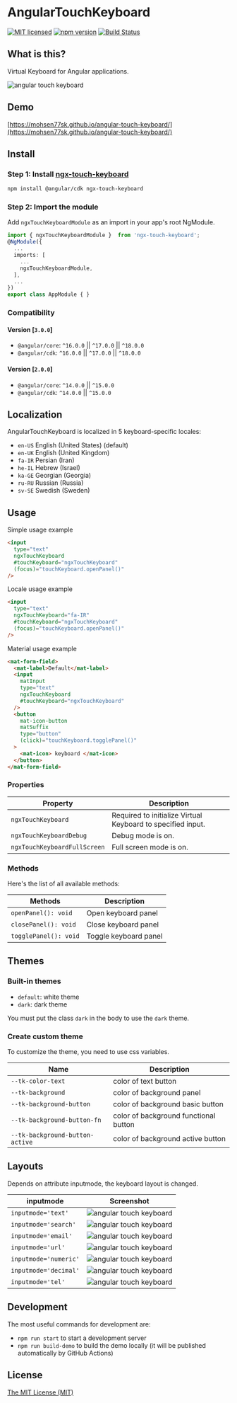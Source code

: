 # AngularTouchKeyboard

[![MIT licensed](https://img.shields.io/badge/license-MIT-blue.svg)](LICENSE) [![npm version](https://badge.fury.io/js/ngx-touch-keyboard.svg)](http://badge.fury.io/js/ngx-touch-keyboard) [![Build Status](https://github.com/mohsen77sk/angular-touch-keyboard/workflows/main/badge.svg)](https://github.com/mohsen77sk/angular-touch-keyboard/actions)

## What is this?

Virtual Keyboard for Angular applications.

![angular touch keyboard](https://mohsen77sk.github.io/angular-touch-keyboard/assets/images/angularTouchKeyboard.png)

## Demo

[https://mohsen77sk.github.io/angular-touch-keyboard/](https://mohsen77sk.github.io/angular-touch-keyboard/)

## Install

### Step 1: Install [ngx-touch-keyboard](https://www.npmjs.com/package/ngx-touch-keyboard)

```sh
npm install @angular/cdk ngx-touch-keyboard
```

### Step 2: Import the module

Add `ngxTouchKeyboardModule` as an import in your app's root NgModule.

```typescript
import { ngxTouchKeyboardModule }  from 'ngx-touch-keyboard';
@NgModule({
  ...
  imports: [
    ...
    ngxTouchKeyboardModule,
  ],
  ...
})
export class AppModule { }
```

### Compatibility

#### Version [`3.0.0`]

* `@angular/core`: `^16.0.0` || `^17.0.0` || `^18.0.0`
* `@angular/cdk`: `^16.0.0` || `^17.0.0` || `^18.0.0`

#### Version [`2.0.0`]

* `@angular/core`: `^14.0.0` || `^15.0.0`
* `@angular/cdk`: `^14.0.0` || `^15.0.0`

## Localization

AngularTouchKeyboard is localized in 5 keyboard-specific locales:

* `en-US` English (United States) (default)
* `en-UK` English (United Kingdom)
* `fa-IR` Persian (Iran)
* `he-IL` Hebrew (Israel)
* `ka-GE` Georgian (Georgia)
* `ru-RU` Russian (Russia)
* `sv-SE` Swedish (Sweden)

## Usage

Simple usage example

```html
<input
  type="text"
  ngxTouchKeyboard
  #touchKeyboard="ngxTouchKeyboard"
  (focus)="touchKeyboard.openPanel()"
/>
```

Locale usage example

```html
<input
  type="text"
  ngxTouchKeyboard="fa-IR"
  #touchKeyboard="ngxTouchKeyboard"
  (focus)="touchKeyboard.openPanel()"
/>
```

Material usage example

```html
<mat-form-field>
  <mat-label>Default</mat-label>
  <input
    matInput
    type="text"
    ngxTouchKeyboard
    #touchKeyboard="ngxTouchKeyboard"
  />
  <button
    mat-icon-button
    matSuffix
    type="button"
    (click)="touchKeyboard.togglePanel()"
  >
    <mat-icon> keyboard </mat-icon>
  </button>
</mat-form-field>
```

### Properties

| Property                     | Description                                                 |
| ---------------------------- | ----------------------------------------------------------- |
| `ngxTouchKeyboard`           | Required to initialize Virtual Keyboard to specified input. |
| `ngxTouchKeyboardDebug`      | Debug mode is on.                                           |
| `ngxTouchKeyboardFullScreen` | Full screen mode is on.                                     |

### Methods

Here's the list of all available methods:

| Methods               | Description           |
| --------------------- | --------------------- |
| `openPanel(): void`   | Open keyboard panel   |
| `closePanel(): void`  | Close keyboard panel  |
| `togglePanel(): void` | Toggle keyboard panel |

## Themes

### Built-in themes

* `default`: white theme
* `dark`: dark theme

You must put the class `dark` in the body to use the `dark` theme.

### Create custom theme

To customize the theme, you need to use css variables.

| Name                            | Description                           |
| ------------------------------- | ------------------------------------- |
| `--tk-color-text`               | color of text button                  |
| `--tk-background`               | color of background panel             |
| `--tk-background-button`        | color of background basic button      |
| `--tk-background-button-fn`     | color of background functional button |
| `--tk-background-button-active` | color of background active button     |

## Layouts

Depends on attribute inputmode, the keyboard layout is changed.

| inputmode             | Screenshot                                                                                               |
| --------------------- | -------------------------------------------------------------------------------------------------------- |
| `inputmode='text'`    | ![angular touch keyboard](https://mohsen77sk.github.io/angular-touch-keyboard/assets/images/text.png)    |
| `inputmode='search'`  | ![angular touch keyboard](https://mohsen77sk.github.io/angular-touch-keyboard/assets/images/search.png)  |
| `inputmode='email'`   | ![angular touch keyboard](https://mohsen77sk.github.io/angular-touch-keyboard/assets/images/email.png)   |
| `inputmode='url'`     | ![angular touch keyboard](https://mohsen77sk.github.io/angular-touch-keyboard/assets/images/url.png)     |
| `inputmode='numeric'` | ![angular touch keyboard](https://mohsen77sk.github.io/angular-touch-keyboard/assets/images/number.png)  |
| `inputmode='decimal'` | ![angular touch keyboard](https://mohsen77sk.github.io/angular-touch-keyboard/assets/images/decimal.png) |
| `inputmode='tel'`     | ![angular touch keyboard](https://mohsen77sk.github.io/angular-touch-keyboard/assets/images/tel.png)     |

## Development

The most useful commands for development are:

* `npm run start` to start a development server
* `npm run build-demo` to build the demo locally (it will be published automatically by GitHub Actions)

## License

[The MIT License (MIT)](LICENSE)

